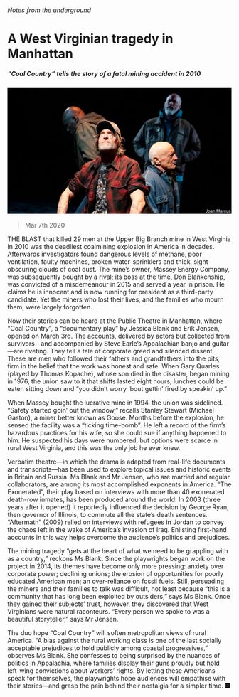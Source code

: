 ###### Notes from the underground

# A West Virginian tragedy in Manhattan 

##### “Coal Country” tells the story of a fatal mining accident in 2010 

![image](images/20200307_BKP006_0.jpg) 

> Mar 7th 2020 

THE BLAST that killed 29 men at the Upper Big Branch mine in West Virginia in 2010 was the deadliest coalmining explosion in America in decades. Afterwards investigators found dangerous levels of methane, poor ventilation, faulty machines, broken water-sprinklers and thick, sight-obscuring clouds of coal dust. The mine’s owner, Massey Energy Company, was subsequently bought by a rival; its boss at the time, Don Blankenship, was convicted of a misdemeanour in 2015 and served a year in prison. He claims he is innocent and is now running for president as a third-party candidate. Yet the miners who lost their lives, and the families who mourn them, were largely forgotten.

Now their stories can be heard at the Public Theatre in Manhattan, where “Coal Country”, a “documentary play” by Jessica Blank and Erik Jensen, opened on March 3rd. The accounts, delivered by actors but collected from survivors—and accompanied by Steve Earle’s Appalachian banjo and guitar—are riveting. They tell a tale of corporate greed and silenced dissent. These are men who followed their fathers and grandfathers into the pits, firm in the belief that the work was honest and safe. When Gary Quarles (played by Thomas Kopache), whose son died in the disaster, began mining in 1976, the union saw to it that shifts lasted eight hours, lunches could be eaten sitting down and “you didn’t worry ’bout gettin’ fired by speakin’ up.”


When Massey bought the lucrative mine in 1994, the union was sidelined. “Safety started goin’ out the window,” recalls Stanley Stewart (Michael Gaston), a miner better known as Goose. Months before the explosion, he sensed the facility was a “ticking time-bomb”. He left a record of the firm’s hazardous practices for his wife, so she could sue if anything happened to him. He suspected his days were numbered, but options were scarce in rural West Virginia, and this was the only job he ever knew.

Verbatim theatre—in which the drama is adapted from real-life documents and transcripts—has been used to explore topical issues and historic events in Britain and Russia. Ms Blank and Mr Jensen, who are married and regular collaborators, are among its most accomplished exponents in America. “The Exonerated”, their play based on interviews with more than 40 exonerated death-row inmates, has been produced around the world. In 2003 (three years after it opened) it reportedly influenced the decision by George Ryan, then governor of Illinois, to commute all the state’s death sentences. “Aftermath” (2009) relied on interviews with refugees in Jordan to convey the chaos left in the wake of America’s invasion of Iraq. Enlisting first-hand accounts in this way helps overcome the audience’s politics and prejudices.

The mining tragedy “gets at the heart of what we need to be grappling with as a country,” reckons Ms Blank. Since the playwrights began work on the project in 2014, its themes have become only more pressing: anxiety over corporate power; declining unions; the erosion of opportunities for poorly educated American men; an over-reliance on fossil fuels. Still, persuading the miners and their families to talk was difficult, not least because “this is a community that has long been exploited by outsiders,” says Ms Blank. Once they gained their subjects’ trust, however, they discovered that West Virginians were natural raconteurs. “Every person we spoke to was a beautiful storyteller,” says Mr Jensen.

The duo hope “Coal Country” will soften metropolitan views of rural America. “A bias against the rural working class is one of the last socially acceptable prejudices to hold publicly among coastal progressives,” observes Ms Blank. She confesses to being surprised by the nuances of politics in Appalachia, where families display their guns proudly but hold left-wing convictions about workers’ rights. By letting these Americans speak for themselves, the playwrights hope audiences will empathise with their stories—and grasp the pain behind their nostalgia for a simpler time. ■

